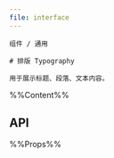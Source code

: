 ```yaml
---
file: interface
---
```


`````
组件 / 通用

# 排版 Typography

用于展示标题、段落、文本内容。
`````

%%Content%%

## API

%%Props%%
